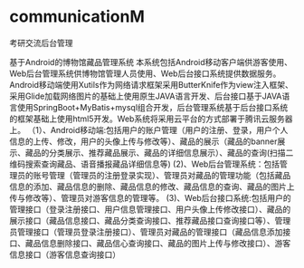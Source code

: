 # communicationM
考研交流后台管理


基于Android的博物馆藏品管理系统
本系统包括Android移动客户端供游客使用、Web后台管理系统供博物馆管理人员使用、Web后台接口系统提供数据服务。Android移动端使用Xutils作为网络请求框架采用ButterKnife作为view注入框架、采用Glide加载网络图片的基础上使用原生JAVA语言开发、后台接口基于JAVA语言使用SpringBoot+MyBatis+mysql组合开发，后台管理系统基于后台接口系统的框架基础上使用html5开发。Web系统将采用云平台的方式部署于腾讯云服务器上。
（1）、Android移动端:包括用户的账户管理（用户的注册、登录，用户个人信息的上传、修改，用户的头像上传与修改等）、藏品的展示（藏品的banner展示、藏品的分类展示、推荐藏品展示、藏品的详细信息展示）、藏品的查询(扫描二维码搜索查询藏品、语音播报藏品详细信息等)
(2)、Web后台管理系统：包括管理员的账号管理（管理员的注册登录实现）、管理员对藏品的管理功能（包括藏品信息的添加、藏品信息的删除、藏品信息的修改、藏品信息的查询、藏品的图片上传与修改等）、管理员对游客信息的管理等。
(3)、Web后台接口系统:包括用户的管理接口（登录注册接口、用户信息管理接口、用户头像上传修改接口）、藏品的展示接口（藏品信息接口、藏品分类查询接口、推荐藏品接口查询接口等）、管理员管理接口（管理员登录注册接口）、管理员对藏品的管理接口（藏品信息添加接口、藏品信息删除接口、藏品信心查询接口、藏品的图片上传与修改接口）、游客信息接口（游客信息查询接口）

